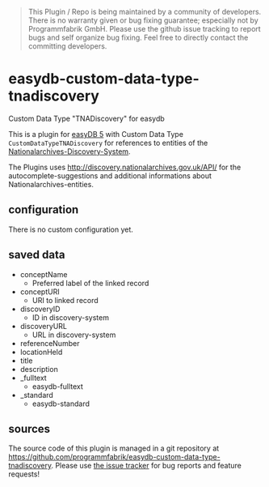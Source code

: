 > This Plugin / Repo is being maintained by a community of developers.
There is no warranty given or bug fixing guarantee; especially not by
Programmfabrik GmbH. Please use the github issue tracking to report bugs
and self organize bug fixing. Feel free to directly contact the committing
developers.

# easydb-custom-data-type-tnadiscovery
Custom Data Type "TNADiscovery" for easydb

This is a plugin for [easyDB 5](http://5.easydb.de/) with Custom Data Type `CustomDataTypeTNADiscovery` for references to entities of the [Nationalarchives-Discovery-System](<http://discovery.nationalarchives.gov.uk/>).

The Plugins uses <http://discovery.nationalarchives.gov.uk/API/> for the autocomplete-suggestions and additional informations about Nationalarchives-entities.

## configuration

There is no custom configuration yet.

## saved data
* conceptName
    * Preferred label of the linked record
* conceptURI
    * URI to linked record
* discoveryID
    * ID in discovery-system
* discoveryURL
    * URL in discovery-system
* referenceNumber
* locationHeld
* title
* description
* _fulltext
    * easydb-fulltext
* _standard
    * easydb-standard

## sources

The source code of this plugin is managed in a git repository at <https://github.com/programmfabrik/easydb-custom-data-type-tnadiscovery>. Please use [the issue tracker](https://github.com/programmfabrik/easydb-custom-data-type-tnadiscovery/issues) for bug reports and feature requests!



